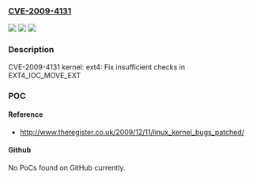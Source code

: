 ### [CVE-2009-4131](https://cve.mitre.org/cgi-bin/cvename.cgi?name=CVE-2009-4131)
![](https://img.shields.io/static/v1?label=Product&message=n%2Fa&color=blue)
![](https://img.shields.io/static/v1?label=Version&message=%3D%20n%2Fa%20&color=brighgreen)
![](https://img.shields.io/static/v1?label=Vulnerability&message=Incorrect%20Authorization&color=brighgreen)

### Description

CVE-2009-4131 kernel: ext4: Fix insufficient checks in EXT4_IOC_MOVE_EXT

### POC

#### Reference
- http://www.theregister.co.uk/2009/12/11/linux_kernel_bugs_patched/

#### Github
No PoCs found on GitHub currently.

